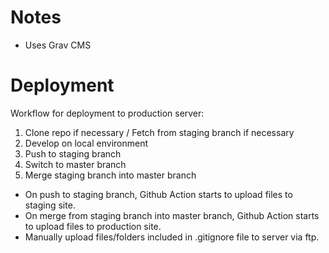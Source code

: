 # Notes

* Uses Grav CMS

# Deployment

Workflow for deployment to production server:

1. Clone repo if necessary / Fetch from staging branch if necessary
2. Develop on local environment
3. Push to staging branch
4. Switch to master branch
5. Merge staging branch into master branch

* On push to staging branch, Github Action starts to upload files to staging site.
* On merge from staging branch into master branch, Github Action starts to upload files to production site.
* Manually upload files/folders included in .gitignore file to server via ftp.
